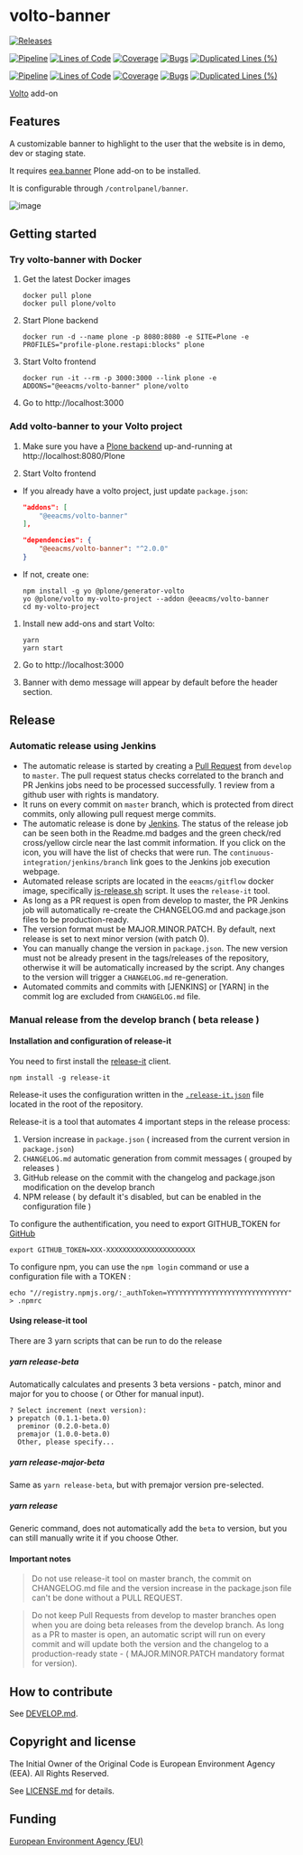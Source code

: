 # volto-banner

[![Releases](https://img.shields.io/github/v/release/eea/volto-banner)](https://github.com/eea/volto-banner/releases)

[![Pipeline](https://ci.eionet.europa.eu/buildStatus/icon?job=volto-addons%2Fvolto-banner%2Fmaster&subject=master)](https://ci.eionet.europa.eu/view/Github/job/volto-addons/job/volto-banner/job/master/display/redirect)
[![Lines of Code](https://sonarqube.eea.europa.eu/api/project_badges/measure?project=volto-banner-master&metric=ncloc)](https://sonarqube.eea.europa.eu/dashboard?id=volto-banner-master)
[![Coverage](https://sonarqube.eea.europa.eu/api/project_badges/measure?project=volto-banner-master&metric=coverage)](https://sonarqube.eea.europa.eu/dashboard?id=volto-banner-master)
[![Bugs](https://sonarqube.eea.europa.eu/api/project_badges/measure?project=volto-banner-master&metric=bugs)](https://sonarqube.eea.europa.eu/dashboard?id=volto-banner-master)
[![Duplicated Lines (%)](https://sonarqube.eea.europa.eu/api/project_badges/measure?project=volto-banner-master&metric=duplicated_lines_density)](https://sonarqube.eea.europa.eu/dashboard?id=volto-banner-master)

[![Pipeline](https://ci.eionet.europa.eu/buildStatus/icon?job=volto-addons%2Fvolto-banner%2Fdevelop&subject=develop)](https://ci.eionet.europa.eu/view/Github/job/volto-addons/job/volto-banner/job/develop/display/redirect)
[![Lines of Code](https://sonarqube.eea.europa.eu/api/project_badges/measure?project=volto-banner-develop&metric=ncloc)](https://sonarqube.eea.europa.eu/dashboard?id=volto-banner-develop)
[![Coverage](https://sonarqube.eea.europa.eu/api/project_badges/measure?project=volto-banner-develop&metric=coverage)](https://sonarqube.eea.europa.eu/dashboard?id=volto-banner-develop)
[![Bugs](https://sonarqube.eea.europa.eu/api/project_badges/measure?project=volto-banner-develop&metric=bugs)](https://sonarqube.eea.europa.eu/dashboard?id=volto-banner-develop)
[![Duplicated Lines (%)](https://sonarqube.eea.europa.eu/api/project_badges/measure?project=volto-banner-develop&metric=duplicated_lines_density)](https://sonarqube.eea.europa.eu/dashboard?id=volto-banner-develop)

[Volto](https://github.com/plone/volto) add-on

## Features

A customizable banner to highlight to the user that the website is in demo, dev
or staging state.

It requires [eea.banner](https://github.com/eea/eea.banner) Plone add-on to be installed.

It is configurable through `/controlpanel/banner`.

![image](https://user-images.githubusercontent.com/38378382/130647224-754af234-2de8-4d31-8eaa-6fa673df08a4.png)

## Getting started

### Try volto-banner with Docker

1. Get the latest Docker images

   ```
   docker pull plone
   docker pull plone/volto
   ```

1. Start Plone backend

   ```
   docker run -d --name plone -p 8080:8080 -e SITE=Plone -e PROFILES="profile-plone.restapi:blocks" plone
   ```

1. Start Volto frontend

   ```
   docker run -it --rm -p 3000:3000 --link plone -e ADDONS="@eeacms/volto-banner" plone/volto
   ```

1. Go to http://localhost:3000

### Add volto-banner to your Volto project

1. Make sure you have a [Plone backend](https://plone.org/download) up-and-running at http://localhost:8080/Plone

1. Start Volto frontend

- If you already have a volto project, just update `package.json`:

  ```JSON
  "addons": [
      "@eeacms/volto-banner"
  ],

  "dependencies": {
      "@eeacms/volto-banner": "^2.0.0"
  }
  ```

- If not, create one:

  ```
  npm install -g yo @plone/generator-volto
  yo @plone/volto my-volto-project --addon @eeacms/volto-banner
  cd my-volto-project
  ```

1. Install new add-ons and start Volto:

   ```
   yarn
   yarn start
   ```

2. Go to http://localhost:3000

3. Banner with demo message will appear by default before the header section.

## Release

### Automatic release using Jenkins

*  The automatic release is started by creating a [Pull Request](../../compare/master...develop) from `develop` to `master`. The pull request status checks correlated to the branch and PR Jenkins jobs need to be processed successfully. 1 review from a github user with rights is mandatory.
* It runs on every commit on `master` branch, which is protected from direct commits, only allowing pull request merge commits.
* The automatic release is done by [Jenkins](https://ci.eionet.europa.eu). The status of the release job can be seen both in the Readme.md badges and the green check/red cross/yellow circle near the last commit information. If you click on the icon, you will have the list of checks that were run. The `continuous-integration/jenkins/branch` link goes to the Jenkins job execution webpage.
* Automated release scripts are located in the `eeacms/gitflow` docker image, specifically [js-release.sh](https://github.com/eea/eea.docker.gitflow/blob/master/src/js-release.sh) script. It  uses the `release-it` tool.
* As long as a PR request is open from develop to master, the PR Jenkins job will automatically re-create the CHANGELOG.md and package.json files to be production-ready.
* The version format must be MAJOR.MINOR.PATCH. By default, next release is set to next minor version (with patch 0).
* You can manually change the version in `package.json`.  The new version must not be already present in the tags/releases of the repository, otherwise it will be automatically increased by the script. Any changes to the version will trigger a `CHANGELOG.md` re-generation.
* Automated commits and commits with [JENKINS] or [YARN] in the commit log are excluded from `CHANGELOG.md` file.

### Manual release from the develop branch ( beta release )

#### Installation and configuration of release-it

You need to first install the [release-it](https://github.com/release-it/release-it)  client.

   ```
   npm install -g release-it
   ```

Release-it uses the configuration written in the [`.release-it.json`](./.release-it.json) file located in the root of the repository.

Release-it is a tool that automates 4 important steps in the release process:

1. Version increase in `package.json` ( increased from the current version in `package.json`)
2. `CHANGELOG.md` automatic generation from commit messages ( grouped by releases )
3. GitHub release on the commit with the changelog and package.json modification on the develop branch
4. NPM release ( by default it's disabled, but can be enabled in the configuration file )

To configure the authentification, you need to export GITHUB_TOKEN for [GitHub](https://github.com/settings/tokens)

   ```
   export GITHUB_TOKEN=XXX-XXXXXXXXXXXXXXXXXXXXXX
   ```

 To configure npm, you can use the `npm login` command or use a configuration file with a TOKEN :

   ```
   echo "//registry.npmjs.org/:_authToken=YYYYYYYYYYYYYYYYYYYYYYYYYYYYYY" > .npmrc
   ```

#### Using release-it tool

There are 3 yarn scripts that can be run to do the release

##### yarn release-beta

Automatically calculates and presents 3 beta versions - patch, minor and major for you to choose ( or Other for manual input).

```
? Select increment (next version):
❯ prepatch (0.1.1-beta.0)
  preminor (0.2.0-beta.0)
  premajor (1.0.0-beta.0)
  Other, please specify...
```

##### yarn release-major-beta

Same as `yarn release-beta`, but with premajor version pre-selected.

##### yarn release

Generic command, does not automatically add the `beta` to version, but you can still manually write it if you choose Other.

#### Important notes

> Do not use release-it tool on master branch, the commit on CHANGELOG.md file and the version increase in the package.json file can't be done without a PULL REQUEST.

> Do not keep Pull Requests from develop to master branches open when you are doing beta releases from the develop branch. As long as a PR to master is open, an automatic script will run on every commit and will update both the version and the changelog to a production-ready state - ( MAJOR.MINOR.PATCH mandatory format for version).


## How to contribute

See [DEVELOP.md](https://github.com/eea/volto-banner/blob/master/DEVELOP.md).

## Copyright and license

The Initial Owner of the Original Code is European Environment Agency (EEA).
All Rights Reserved.

See [LICENSE.md](https://github.com/eea/volto-banner/blob/master/LICENSE.md) for details.

## Funding

[European Environment Agency (EU)](http://eea.europa.eu)
